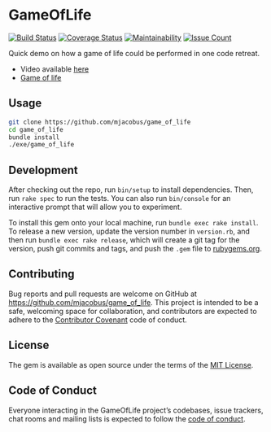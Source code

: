 # GameOfLife

[![Build Status](https://travis-ci.org/mjacobus/game_of_life.svg?branch=master)](https://travis-ci.org/mjacobus/game_of_life)
[![Coverage Status](https://coveralls.io/repos/github/mjacobus/game_of_life/badge.svg?branch=master)](https://coveralls.io/github/mjacobus/game_of_life?branch=master)
[![Maintainability](https://api.codeclimate.com/v1/badges/c94722a8b170e7c807e7/maintainability)](https://codeclimate.com/github/mjacobus/game_of_life/maintainability)
[![Issue Count](https://codeclimate.com/github/mjacobus/game_of_life/badges/issue_count.svg)](https://codeclimate.com/github/mjacobus/game_of_life)

Quick demo on how a game of life could be performed in one code retreat.

- Video available [here](https://www.youtube.com/watch?v=ph37hnIRnkE&feature=youtu.be)
- [Game of life](https://en.wikipedia.org/wiki/Conway%27s_Game_of_Life)

## Usage

```bash
git clone https://github.com/mjacobus/game_of_life
cd game_of_life
bundle install
./exe/game_of_life
```

## Development

After checking out the repo, run `bin/setup` to install dependencies. Then, run `rake spec` to run the tests. You can also run `bin/console` for an interactive prompt that will allow you to experiment.

To install this gem onto your local machine, run `bundle exec rake install`. To release a new version, update the version number in `version.rb`, and then run `bundle exec rake release`, which will create a git tag for the version, push git commits and tags, and push the `.gem` file to [rubygems.org](https://rubygems.org).

## Contributing

Bug reports and pull requests are welcome on GitHub at https://github.com/mjacobus/game_of_life. This project is intended to be a safe, welcoming space for collaboration, and contributors are expected to adhere to the [Contributor Covenant](http://contributor-covenant.org) code of conduct.

## License

The gem is available as open source under the terms of the [MIT License](https://opensource.org/licenses/MIT).

## Code of Conduct

Everyone interacting in the GameOfLife project’s codebases, issue trackers, chat rooms and mailing lists is expected to follow the [code of conduct](https://github.com/mjacobus/game_of_life/blob/master/CODE_OF_CONDUCT.md).
